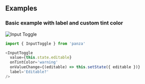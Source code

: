 ## Examples

### Basic example with label and custom tint color

![Input Toggle](images/InputToggle.png)

```javascript
import { InputToggle } from 'panza'

<InputToggle
  value={this.state.editable}
  onTintColor='warning'
  onValueChange={(editable) => this.setState({ editable })}
  label='Editable?'
/>
```
